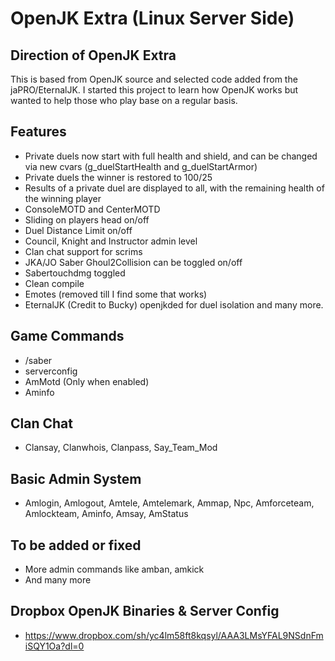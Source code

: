 # OpenJK Extra (Linux Server Side)

## Direction of OpenJK Extra

This is based from OpenJK source and selected code added from the jaPRO/EternalJK. I started this project to learn how OpenJK works but wanted to help those who play base on a regular basis.

## Features 

* Private duels now start with full health and shield, and can be changed via new cvars (g_duelStartHealth and g_duelStartArmor)
* Private duels the winner is restored to 100/25
* Results of a private duel are displayed to all, with the remaining health of the winning player
* ConsoleMOTD and CenterMOTD
* Sliding on players head on/off
* Duel Distance Limit on/off 
* Council, Knight and Instructor admin level
* Clan chat support for scrims 
* JKA/JO Saber Ghoul2Collision can be toggled on/off
* Sabertouchdmg toggled
* Clean compile
* Emotes (removed till I find some that works)
* EternalJK (Credit to Bucky) openjkded for duel isolation and many more.

## Game Commands

* /saber 
* serverconfig
* AmMotd (Only when enabled)
* Aminfo

## Clan Chat 

* Clansay, Clanwhois, Clanpass, Say_Team_Mod

## Basic Admin System

* Amlogin, Amlogout, Amtele, Amtelemark, Ammap, Npc, Amforceteam, Amlockteam, Aminfo, Amsay, AmStatus

## To be added or fixed

* More admin commands like amban, amkick
* And many more

## Dropbox OpenJK Binaries & Server Config

* https://www.dropbox.com/sh/yc4lm58ft8kqsyl/AAA3LMsYFAL9NSdnFmiSQY1Oa?dl=0
